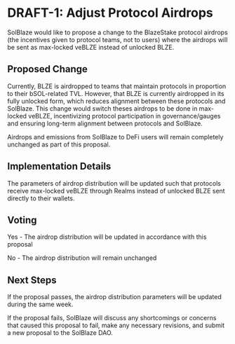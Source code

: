# DRAFT-1: Adjust Protocol Airdrops
SolBlaze would like to propose a change to the BlazeStake protocol airdrops (the incentives given to protocol teams, not to users) where the airdrops will be sent as max-locked veBLZE instead of unlocked BLZE.

## Proposed Change
Currently, BLZE is airdropped to teams that maintain protocols in proportion to their bSOL-related TVL. However, that BLZE is currently airdropped in its fully unlocked form, which reduces alignment between these protocols and SolBlaze. This change would switch theses airdrops to be done in max-locked veBLZE, incentivizing protocol participation in governance/gauges and ensuring long-term alignment between protocols and SolBlaze.

Airdrops and emissions from SolBlaze to DeFi users will remain completely unchanged as part of this proposal.

## Implementation Details
The parameters of airdrop distribution will be updated such that protocols receive max-locked veBLZE through Realms instead of unlocked BLZE sent directly to their wallets.

## Voting
Yes - The airdrop distribution will be updated in accordance with this proposal

No - The airdrop distribution will remain unchanged

## Next Steps
If the proposal passes, the airdrop distribution parameters will be updated during the same week. 

If the proposal fails, SolBlaze will discuss any shortcomings or concerns that caused this proposal to fail, make any necessary revisions, and submit a new proposal to the SolBlaze DAO.
